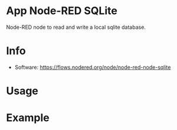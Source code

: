 # App Node-RED SQLite

Node-RED node to read and write a local sqlite database.

# Info
- Software: https://flows.nodered.org/node/node-red-node-sqlite

# Usage

# Example
